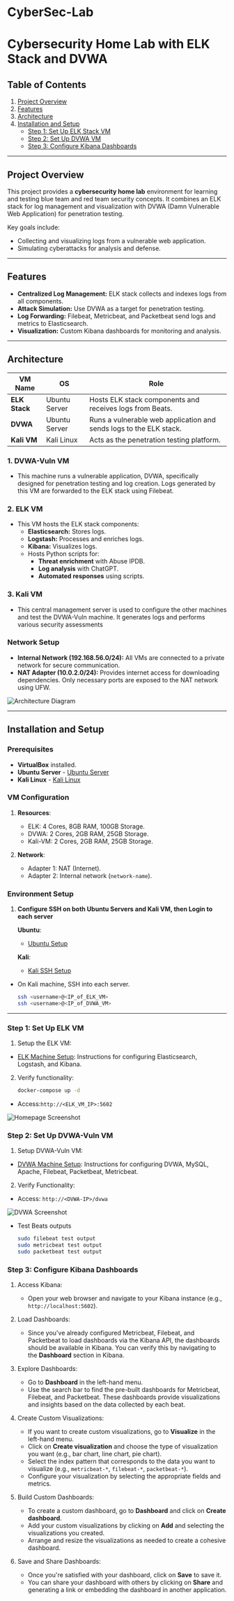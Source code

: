 # CyberSec-Lab
# Cybersecurity Home Lab with ELK Stack and DVWA

## Table of Contents
1. [Project Overview](#project-overview)
2. [Features](#features)
3. [Architecture](#architecture)
4. [Installation and Setup](#installation-and-setup)
   - [Step 1: Set Up ELK Stack VM](#step-1-set-up-elk-stack-vm)
   - [Step 2: Set Up DVWA VM](#step-2-set-up-dvwa-vm)
   - [Step 3: Configure Kibana Dashboards](#step-3-configure-kibana-dashboards)
---

## Project Overview
This project provides a **cybersecurity home lab** environment for learning and testing blue team and red team security concepts. It combines an ELK stack for log management and visualization with DVWA (Damn Vulnerable Web Application) for penetration testing.

Key goals include:
- Collecting and visualizing logs from a vulnerable web application.
- Simulating cyberattacks for analysis and defense.

---

## Features
- **Centralized Log Management:** ELK stack collects and indexes logs from all components.
- **Attack Simulation:** Use DVWA as a target for penetration testing.
- **Log Forwarding:** Filebeat, Metricbeat, and Packetbeat send logs and metrics to Elasticsearch.
- **Visualization:** Custom Kibana dashboards for monitoring and analysis.

---

## Architecture

| VM Name       | OS             | Role                                                                  |
|---------------|----------------|-----------------------------------------------------------------------|
| **ELK Stack** | Ubuntu Server  | Hosts ELK stack components and receives logs from Beats.              |
| **DVWA**      | Ubuntu Server  | Runs a vulnerable web application and sends logs to the ELK stack.    |
| **Kali VM**   | Kali Linux     | Acts as the penetration testing platform.                            |

### 1. DVWA-Vuln VM
- This machine runs a vulnerable application, DVWA, specifically designed for penetration testing and log creation. Logs generated by this VM are forwarded to the ELK stack using Filebeat.

### 2. ELK VM
- This VM hosts the ELK stack components:
    - **Elasticsearch:** Stores logs.
    - **Logstash:** Processes and enriches logs.
    - **Kibana:** Visualizes logs.
    - Hosts Python scripts for:
        - **Threat enrichment** with Abuse IPDB.
        - **Log analysis** with ChatGPT.
        - **Automated responses** using scripts.

### 3. Kali VM
- This central management server is used to configure the other machines and test the DVWA-Vuln machine. It generates logs and performs various security assessments

### Network Setup
- **Internal Network (192.168.56.0/24):** All VMs are connected to a private network for secure communication.
- **NAT Adapter (10.0.2.0/24):** Provides internet access for downloading dependencies. Only necessary ports are exposed to the NAT network using UFW.

![Architecture Diagram](./img/architecture-diagram.png)

---

## Installation and Setup
### Prerequisites
- **VirtualBox** installed.
- **Ubuntu Server** - [Ubuntu Server](https://ubuntu.com/download/server)
- **Kali Linux** - [Kali Linux](https://www.kali.org/get-kali/#kali-virtual-machines)

### VM Configuration
1. **Resources**:
   - ELK: 4 Cores, 8GB RAM, 100GB Storage.
   - DVWA: 2 Cores, 2GB RAM, 25GB Storage.
   - Kali-VM: 2 Cores, 2GB RAM, 25GB Storage.

2. **Network**:
   - Adapter 1: NAT (Internet).
   - Adapter 2: Internal network (`network-name`).

### Environment Setup

1. **Configure SSH on both Ubuntu Servers and Kali VM, then Login to each server**

   **Ubuntu**:
      - [Ubuntu Setup](docs/Ubuntu-Setup.md)

   **Kali**:
      - [Kali SSH Setup](docs/Kali-SSH-Setup.md)
- On Kali machine, SSH into each server.
    ```bash 
    ssh <username>@<IP_of_ELK_VM>
    ssh <username>@<IP_of_DVWA_VM>

---

### Step 1: Set Up ELK VM

1. Setup the ELK VM:
- [ELK Machine Setup](ELK/README.md): Instructions for configuring Elasticsearch, Logstash, and Kibana.

2. Verify functionality:
    ```bash
    docker-compose up -d

- Access:`http://<ELK_VM_IP>:5602`

![Homepage Screenshot](./img/homepage-screenshot.png)


### Step 2: Set Up DVWA-Vuln VM

1. Setup DVWA-Vuln VM:
- [DVWA Machine Setup](DVWA/README.md): Instructions for configuring DVWA, MySQL, Apache, Filebeat, Packetbeat, Metricbeat.

2. Verify Functionality:
- Access: `http://<DVWA-IP>/dvwa`

![DVWA Screenshot](./img/dvwa-screenshot.png)

- Test Beats outputs
    ```bash
    sudo filebeat test output
    sudo metricbeat test output
    sudo packetbeat test output

### Step 3: Configure Kibana Dashboards
1. Access Kibana:
   - Open your web browser and navigate to your Kibana instance (e.g., `http://localhost:5602`).

2. Load Dashboards:
   - Since you've already configured Metricbeat, Filebeat, and Packetbeat to load dashboards via the Kibana API, the dashboards should be available in Kibana. You can verify this by navigating to the **Dashboard** section in Kibana.

3. Explore Dashboards:
   - Go to **Dashboard** in the left-hand menu.
   - Use the search bar to find the pre-built dashboards for Metricbeat, Filebeat, and Packetbeat. These dashboards provide visualizations and insights based on the data collected by each beat.

4. Create Custom Visualizations:
   - If you want to create custom visualizations, go to **Visualize** in the left-hand menu.
   - Click on **Create visualization** and choose the type of visualization you want (e.g., bar chart, line chart, pie chart).
   - Select the index pattern that corresponds to the data you want to visualize (e.g., `metricbeat-*`, `filebeat-*`, `packetbeat-*`).
   - Configure your visualization by selecting the appropriate fields and metrics.

5. Build Custom Dashboards:
   - To create a custom dashboard, go to **Dashboard** and click on **Create dashboard**.
   - Add your custom visualizations by clicking on **Add** and selecting the visualizations you created.
   - Arrange and resize the visualizations as needed to create a cohesive dashboard.

6. Save and Share Dashboards:
   - Once you're satisfied with your dashboard, click on **Save** to save it.
   - You can share your dashboard with others by clicking on **Share** and generating a link or embedding the dashboard in another application.